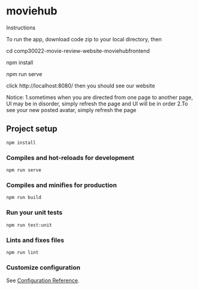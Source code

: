 # moviehub

Instructions

To run the app, download code zip to your local directory, then

cd comp30022-movie-review-website-moviehubfrontend

npm install

npm run serve

click http://localhost:8080/ then you should see our website

Notice:
1.sometimes when you are directed from one page to another page, UI may be in disorder, simply refresh the page and UI will be in order
2.To see your new posted avatar, simply refresh the page

## Project setup
```
npm install
```

### Compiles and hot-reloads for development
```
npm run serve
```

### Compiles and minifies for production
```
npm run build
```

### Run your unit tests
```
npm run test:unit
```

### Lints and fixes files
```
npm run lint
```

### Customize configuration
See [Configuration Reference](https://cli.vuejs.org/config/).

